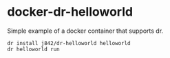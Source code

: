 # docker-dr-helloworld
Simple example of a docker container that supports dr.

```
dr install j842/dr-helloworld helloworld
dr helloworld run
```
